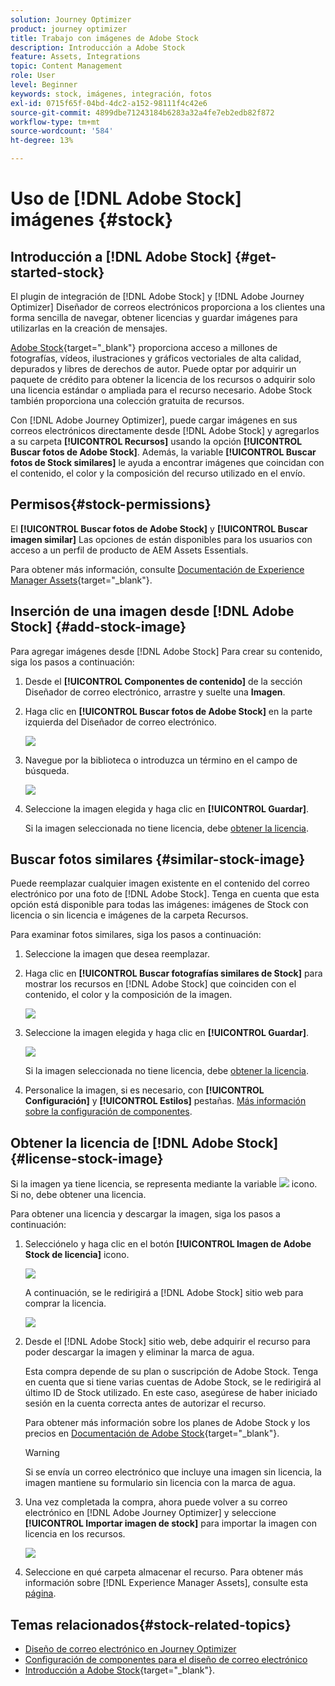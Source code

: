 ```yaml
---
solution: Journey Optimizer
product: journey optimizer
title: Trabajo con imágenes de Adobe Stock
description: Introducción a Adobe Stock
feature: Assets, Integrations
topic: Content Management
role: User
level: Beginner
keywords: stock, imágenes, integración, fotos
exl-id: 0715f65f-04bd-4dc2-a152-98111f4c42e6
source-git-commit: 4899dbe71243184b6283a32a4fe7eb2edb82f872
workflow-type: tm+mt
source-wordcount: '584'
ht-degree: 13%

---
```


# Uso de [!DNL Adobe Stock] imágenes {#stock}

## Introducción a [!DNL Adobe Stock] {#get-started-stock}

El plugin de integración de [!DNL Adobe Stock] y [!DNL Adobe Journey Optimizer] Diseñador de correos electrónicos proporciona a los clientes una forma sencilla de navegar, obtener licencias y guardar imágenes para utilizarlas en la creación de mensajes.

[Adobe Stock](https://helpx.adobe.com/stock/get-started.html){target="_blank"} proporciona acceso a millones de fotografías, vídeos, ilustraciones y gráficos vectoriales de alta calidad, depurados y libres de derechos de autor. Puede optar por adquirir un paquete de crédito para obtener la licencia de los recursos o adquirir solo una licencia estándar o ampliada para el recurso necesario. Adobe Stock también proporciona una colección gratuita de recursos.

Con [!DNL Adobe Journey Optimizer], puede cargar imágenes en sus correos electrónicos directamente desde [!DNL Adobe Stock] y agregarlos a su carpeta **[!UICONTROL Recursos]** usando la opción **[!UICONTROL Buscar fotos de Adobe Stock]**. Además, la variable **[!UICONTROL Buscar fotos de Stock similares]** le ayuda a encontrar imágenes que coincidan con el contenido, el color y la composición del recurso utilizado en el envío.

## Permisos{#stock-permissions}

El **[!UICONTROL Buscar fotos de Adobe Stock]** y **[!UICONTROL Buscar imagen similar]** Las opciones de están disponibles para los usuarios con acceso a un perfil de producto de AEM Assets Essentials.

Para obtener más información, consulte [Documentación de Experience Manager Assets](https://experienceleague.adobe.com/docs/experience-manager-assets-essentials/help/get-started-admins/deploy-administer.html#add-users-to-essentials){target="_blank"}.

## Inserción de una imagen desde [!DNL Adobe Stock] {#add-stock-image}

Para agregar imágenes desde [!DNL Adobe Stock] Para crear su contenido, siga los pasos a continuación:

1. Desde el **[!UICONTROL Componentes de contenido]** de la sección Diseñador de correo electrónico, arrastre y suelte una **Imagen**.

1. Haga clic en **[!UICONTROL Buscar fotos de Adobe Stock]** en la parte izquierda del Diseñador de correo electrónico.

   ![](assets/stock-find-photos.png)

1. Navegue por la biblioteca o introduzca un término en el campo de búsqueda.

   ![](assets/stock-select-from-lib.png)

1. Seleccione la imagen elegida y haga clic en **[!UICONTROL Guardar]**.

   Si la imagen seleccionada no tiene licencia, debe [obtener la licencia](#license-stock-image).

## Buscar fotos similares {#similar-stock-image}

Puede reemplazar cualquier imagen existente en el contenido del correo electrónico por una foto de [!DNL Adobe Stock]. Tenga en cuenta que esta opción está disponible para todas las imágenes: imágenes de Stock con licencia o sin licencia e imágenes de la carpeta Recursos.

Para examinar fotos similares, siga los pasos a continuación:

1. Seleccione la imagen que desea reemplazar.
1. Haga clic en **[!UICONTROL Buscar fotografías similares de Stock]** para mostrar los recursos en [!DNL Adobe Stock] que coinciden con el contenido, el color y la composición de la imagen.

   ![](assets/stock-similar.png)

1. Seleccione la imagen elegida y haga clic en **[!UICONTROL Guardar]**.

   ![](assets/stock-similar-results.png)

   Si la imagen seleccionada no tiene licencia, debe [obtener la licencia](#license-stock-image).

1. Personalice la imagen, si es necesario, con **[!UICONTROL Configuración]** y **[!UICONTROL Estilos]** pestañas. [Más información sobre la configuración de componentes](../email/content-components.md).

## Obtener la licencia de [!DNL Adobe Stock] {#license-stock-image}

Si la imagen ya tiene licencia, se representa mediante la variable ![](assets/stock_10.png) icono. Si no, debe obtener una licencia.

Para obtener una licencia y descargar la imagen, siga los pasos a continuación:

1. Selecciónelo y haga clic en el botón **[!UICONTROL Imagen de Adobe Stock de licencia]** icono.

   ![](assets/stock-license-icon.png)

   A continuación, se le redirigirá a [!DNL Adobe Stock] sitio web para comprar la licencia.

   ![](assets/stock-license-photo.png)

1. Desde el [!DNL Adobe Stock] sitio web, debe adquirir el recurso para poder descargar la imagen y eliminar la marca de agua.

   Esta compra depende de su plan o suscripción de Adobe Stock. Tenga en cuenta que si tiene varias cuentas de Adobe Stock, se le redirigirá al último ID de Stock utilizado. En este caso, asegúrese de haber iniciado sesión en la cuenta correcta antes de autorizar el recurso.

   Para obtener más información sobre los planes de Adobe Stock y los precios en [Documentación de Adobe Stock](https://stock.adobe.com/plans){target="_blank"}.

   >[!WARNING]
   > Si se envía un correo electrónico que incluye una imagen sin licencia, la imagen mantiene su formulario sin licencia con la marca de agua.

1. Una vez completada la compra, ahora puede volver a su correo electrónico en [!DNL Adobe Journey Optimizer] y seleccione **[!UICONTROL Importar imagen de stock]** para importar la imagen con licencia en los recursos.

   ![](assets/stock_6.png)

1. Seleccione en qué carpeta almacenar el recurso. Para obtener más información sobre [!DNL Experience Manager Assets], consulte esta [página](assets.md#get-started-assets).

## Temas relacionados{#stock-related-topics}

* [Diseño de correo electrónico en Journey Optimizer](../email/get-started-email-design.md)
* [Configuración de componentes para el diseño de correo electrónico](../email/content-components.md)
* [Introducción a Adobe Stock](https://helpx.adobe.com/stock/get-started.html){target="_blank"}.

